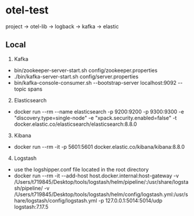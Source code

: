 # otel-test

project -> otel-lib -> logback -> kafka -> elastic

## Local

1. Kafka
  - bin/zookeeper-server-start.sh config/zookeeper.properties
  - ./bin/kafka-server-start.sh config/server.properties
  - bin/kafka-console-consumer.sh --bootstrap-server localhost:9092 --topic spans

2. Elasticsearch
  - docker run --rm --name elasticsearch -p 9200:9200 -p 9300:9300 -e "discovery.type=single-node" -e "xpack.security.enabled=false" -t docker.elastic.co/elasticsearch/elasticsearch:8.8.0

3. Kibana
  - docker run --rm -it -p 5601:5601 docker.elastic.co/kibana/kibana:8.8.0

4. Logstash
  - use the logshipper.conf file located in the root directory
  - docker run --rm -it --add-host host.docker.internal:host-gateway -v /Users/t719845/Desktop/tools/logstash/helm/pipeline/:/usr/share/logstash/pipeline/ -v /Users/t719845/Desktop/tools/logstash/helm/config/logstash.yml:/usr/share/logstash/config/logstash.yml -p 127.0.0.1:5014:5014/udp logstash:7.17.5